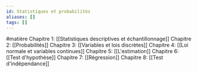 ```yaml
---
id: Statistiques et probabilités
aliases: []
tags: []
---
```


#matière 
Chapitre 1: [[Statistiques descriptives et échantillonnage]]
Chapitre 2: [[Probabilités]]
Chapitre 3: [[Variables et lois discrètes]]
Chapitre 4: [[Loi normale et variables continues]]
Chapitre 5: [[L'estimation]]
Chapitre 6: [[Test d'hypothèse]]
Chapitre 7: [[Régression]]
Chapitre 8: [[Test d'indépendance]]
